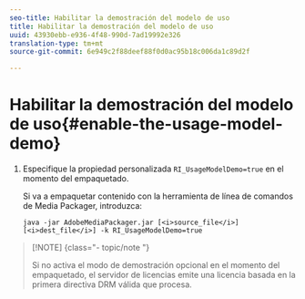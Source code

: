 ```yaml
---
seo-title: Habilitar la demostración del modelo de uso
title: Habilitar la demostración del modelo de uso
uuid: 43930ebb-e936-4f48-990d-7ad19992e326
translation-type: tm+mt
source-git-commit: 6e949c2f88deef88f0d0ac95b18c006da1c89d2f

---
```



# Habilitar la demostración del modelo de uso{#enable-the-usage-model-demo}

1. Especifique la propiedad personalizada `RI_UsageModelDemo=true` en el momento del empaquetado.

   Si va a empaquetar contenido con la herramienta de línea de comandos de Media Packager, introduzca:

   ```
   java -jar AdobeMediaPackager.jar [<i>source_file</i>] [<i>dest_file</i>] -k RI_UsageModelDemo=true
   ```

>[!NOTE] {class=&quot;- topic/note &quot;}
>
>Si no activa el modo de demostración opcional en el momento del empaquetado, el servidor de licencias emite una licencia basada en la primera directiva DRM válida que procesa.

